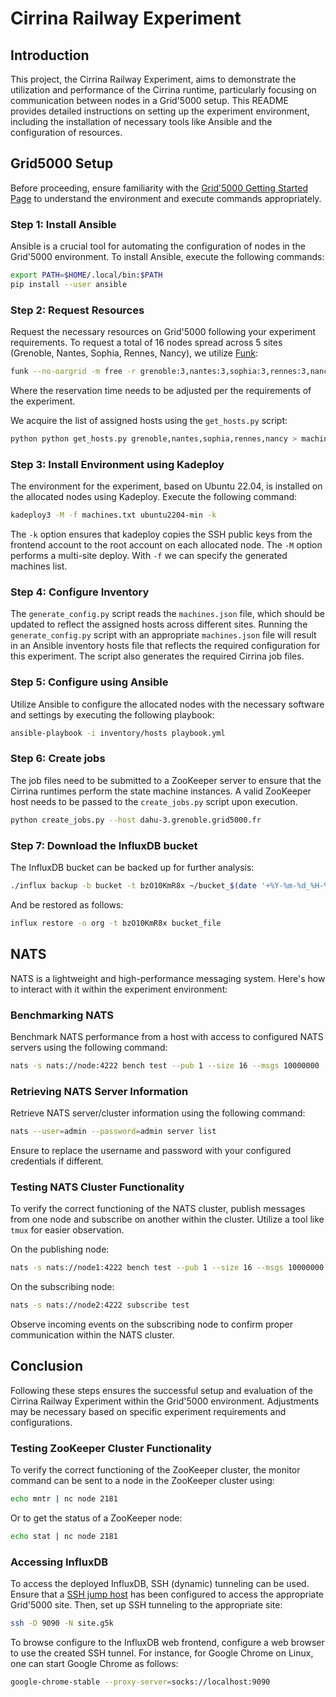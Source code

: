 # Cirrina Railway Experiment

## Introduction

This project, the Cirrina Railway Experiment, aims to demonstrate the utilization and performance of the Cirrina runtime, particularly focusing
on communication between nodes in a Grid'5000 setup. This README provides detailed instructions on setting up the experiment environment,
including the installation of necessary tools like Ansible and the configuration of resources.

## Grid5000 Setup

Before proceeding, ensure familiarity with the [Grid'5000 Getting Started Page](https://www.grid5000.fr/w/Getting_Started) to understand the
environment and execute commands appropriately.

### Step 1: Install Ansible

Ansible is a crucial tool for automating the configuration of nodes in the Grid'5000 environment. To install Ansible, execute the following
commands:

```bash
export PATH=$HOME/.local/bin:$PATH
pip install --user ansible
```

### Step 2: Request Resources

Request the necessary resources on Grid'5000 following your experiment requirements. To request a total of 16 nodes spread across 5 sites
(Grenoble, Nantes, Sophia, Rennes, Nancy), we utilize [Funk]():

```bash
funk --no-oargrid -m free -r grenoble:3,nantes:3,sophia:3,rennes:3,nancy:4 -w 4:00:00 -o "-t deploy"
```

Where the reservation time needs to be adjusted per the requirements of the experiment.

We acquire the list of assigned hosts using the `get_hosts.py` script:

```bash
python python get_hosts.py grenoble,nantes,sophia,rennes,nancy > machines.txt
```

### Step 3: Install Environment using Kadeploy

The environment for the experiment, based on Ubuntu 22.04, is installed on the allocated nodes using Kadeploy. Execute the following command:

```bash
kadeploy3 -M -f machines.txt ubuntu2204-min -k
```

The `-k` option ensures that kadeploy copies the SSH public keys from the frontend account to the root account on each allocated node. The `-M`
option performs a multi-site deploy. With `-f` we can specify the generated machines list.

### Step 4: Configure Inventory

The `generate_config.py` script reads the `machines.json` file, which should be updated to reflect the assigned hosts across different sites.
Running the `generate_config.py` script with an appropriate `machines.json` file will result in an Ansible inventory hosts file that reflects
the required configuration for this experiment. The script also generates the required Cirrina job files.

### Step 5: Configure using Ansible

Utilize Ansible to configure the allocated nodes with the necessary software and settings by executing the following playbook:

```bash
ansible-playbook -i inventory/hosts playbook.yml
```

### Step 6: Create jobs

The job files need to be submitted to a ZooKeeper server to ensure that the Cirrina runtimes perform the state machine instances. A valid ZooKeeper
host needs to be passed to the `create_jobs.py` script upon execution.

```bash
python create_jobs.py --host dahu-3.grenoble.grid5000.fr
```

### Step 7: Download the InfluxDB bucket

The InfluxDB bucket can be backed up for further analysis:

```bash
./influx backup -b bucket -t bzO10KmR8x ~/bucket_$(date '+%Y-%m-%d_%H-%M')
```

And be restored as follows:

```bash
influx restore -o org -t bzO10KmR8x bucket_file
```

## NATS

NATS is a lightweight and high-performance messaging system. Here's how to interact with it within the experiment environment:

### Benchmarking NATS

Benchmark NATS performance from a host with access to configured NATS servers using the following command:

```bash
nats -s nats://node:4222 bench test --pub 1 --size 16 --msgs 10000000
```

### Retrieving NATS Server Information

Retrieve NATS server/cluster information using the following command:

```bash
nats --user=admin --password=admin server list
```

Ensure to replace the username and password with your configured credentials if different.

### Testing NATS Cluster Functionality

To verify the correct functioning of the NATS cluster, publish messages from one node and subscribe on another within the cluster. Utilize a
tool like `tmux` for easier observation.

On the publishing node:

```bash
nats -s nats://node1:4222 bench test --pub 1 --size 16 --msgs 10000000
```

On the subscribing node:

```bash
nats -s nats://node2:4222 subscribe test
```

Observe incoming events on the subscribing node to confirm proper communication within the NATS cluster.

## Conclusion

Following these steps ensures the successful setup and evaluation of the Cirrina Railway Experiment within the Grid'5000 environment.
Adjustments may be necessary based on specific experiment requirements and configurations.

### Testing ZooKeeper Cluster Functionality

To verify the correct functioning of the ZooKeeper cluster, the monitor command can be sent to a node in the ZooKeeper cluster using:

```bash
echo mntr | nc node 2181
```

Or to get the status of a ZooKeeper node:

```bash
echo stat | nc node 2181
```

### Accessing InfluxDB

To access the deployed InfluxDB, SSH (dynamic) tunneling can be used. Ensure that a
[SSH jump host](https://www.grid5000.fr/w/Getting_Started#Recommended_tips_and_tricks_for_an_efficient_use_of_Grid.275000) has been configured
to access the appropriate Grid'5000 site. Then, set up SSH tunneling to the appropriate site:

```bash
ssh -D 9090 -N site.g5k
```

To browse configure to the InfluxDB web frontend, configure a web browser to use the created SSH tunnel. For instance, for Google Chrome on
Linux, one can start Google Chrome as follows:

```bash
google-chrome-stable --proxy-server=socks://localhost:9090
```
